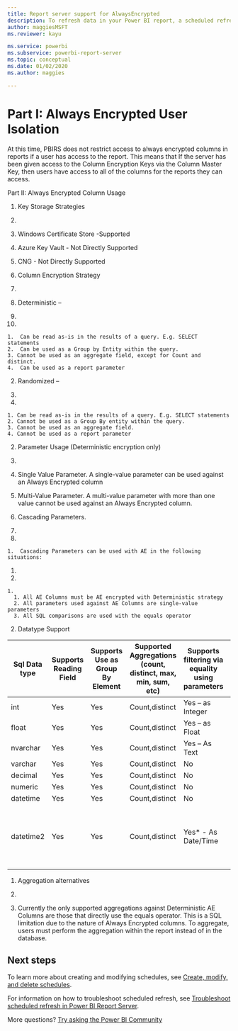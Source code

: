 ```yaml
---
title: Report server support for AlwaysEncrypted
description: To refresh data in your Power BI report, a scheduled refresh plan must be created.
author: maggiesMSFT
ms.reviewer: kayu

ms.service: powerbi
ms.subservice: powerbi-report-server
ms.topic: conceptual
ms.date: 01/02/2020
ms.author: maggies

---
```

# Part I: Always Encrypted User Isolation

At this time, PBIRS does not restrict access to always encrypted columns in reports if a user has access to the report.  This means that If the server has been given access to the Column Encryption Keys via the Column Master Key, then users have access to all of the columns for the reports they can access.

Part II: Always Encrypted Column Usage

1. Key Storage Strategies

1.
  1. Windows Certificate Store -Supported
  2. Azure Key Vault - Not Directly Supported
  3. CNG - Not Directly Supported
2. Column Encryption Strategy

1.
  1. Deterministic –

1.
  1.
    1.  Can be read as-is in the results of a query. E.g. SELECT statements
    2.  Can be used as a Group by Entity within the query.
    3. Cannot be used as an aggregate field, except for Count and distinct.
    4.  Can be used as a report parameter
  2. Randomized –

1.
  1.
    1. Can be read as-is in the results of a query. E.g. SELECT statements
    2. Cannot be used as a Group By entity within the query.
    3. Cannot be used as an aggregate field.
    4. Cannot be used as a report parameter
2. Parameter Usage (Deterministic encryption only)

1.
  1. Single Value Parameter.  A single-value parameter can be used against an Always Encrypted column
  2. Multi-Value Parameter. A multi-value parameter with more than one value cannot be used against an Always Encrypted column.
  3. Cascading Parameters.

1.
  1.
    1.  Cascading Parameters can be used with AE in the following situations:

1.
  1.
    1.
      1. All AE Columns must be AE encrypted with Deterministic strategy
      2. All parameters used against AE Columns are single-value parameters
      3. All SQL comparisons are used with the equals operator
2. Datatype Support

| Sql Data type | Supports Reading Field | Supports Use as Group By Element | Supported Aggregations (count, distinct, max, min, sum, etc) | Supports filtering via equality using parameters | Notes |
| --- | --- | --- | --- | --- | --- |
| int | Yes | Yes | Count,distinct | Yes – as Integer |   |
| float | Yes | Yes | Count,distinct | Yes – as Float |   |
| nvarchar | Yes | Yes | Count,distinct | Yes – As Text |   |
| varchar | Yes | Yes | Count,distinct | No |   |
| decimal | Yes | Yes | Count,distinct | No |   |
| numeric | Yes | Yes | Count,distinct | No |   |
| datetime | Yes | Yes | Count,distinct | No |   |
| datetime2 | Yes | Yes | Count,distinct | Yes\* - As Date/Time | Supported if column has  no millisecond precision. I.e. datetime2(0) |

1. Aggregation alternatives

1.
  1. Currently the only supported aggregations against Deterministic AE Columns are those that directly use the equals operator. This is a SQL limitation due to the nature of Always Encrypted columns.  To aggregate, users must perform the aggregation within the report instead of in the database.

## Next steps
To learn more about creating and modifying schedules, see [Create, modify, and delete schedules](https://docs.microsoft.com/sql/reporting-services/subscriptions/create-modify-and-delete-schedules).

For information on how to troubleshoot scheduled refresh, see [Troubleshoot scheduled refresh in Power BI Report Server](scheduled-refresh-troubleshoot.md).

More questions? [Try asking the Power BI Community](https://community.powerbi.com/)

